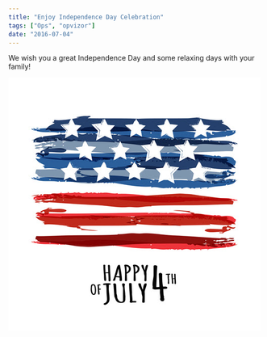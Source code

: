 ```yaml
---
title: "Enjoy Independence Day Celebration"
tags: ["Ops", "opvizor"]
date: "2016-07-04"
---
```


We wish you a great Independence Day and some relaxing days with your family!

![Happy July 4th](/images/blog/wpid-independence_day1.jpg)
